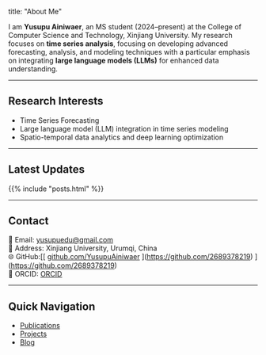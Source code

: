 
title: "About Me"


I am **Yusupu Ainiwaer**, an MS student (2024–present) at the College of Computer Science and Technology, Xinjiang University. My research focuses on **time series analysis**, focusing on developing advanced forecasting, analysis, and modeling techniques with a particular emphasis on integrating **large language models (LLMs)** for enhanced data understanding. 

---

## Research Interests
- Time Series Forecasting
-  Large language model (LLM) integration in time series modeling  
- Spatio-temporal data analytics and deep learning optimization    

---

## Latest Updates
{{% include "posts.html" %}}

---

## Contact
📧 Email: yusupuedu@gmail.com  
📍 Address: Xinjiang University, Urumqi, China   
🌐 GitHub:[[ [github.com/YusupuAiniwaer](https://github.com/YusupuAiniwaer) ](https://github.com/2689378219) ](https://github.com/2689378219)   
📄 ORCID: [ORCID](https://orcid.org/0009-0008-9134-260X)

---

## Quick Navigation
- [Publications](https://yusupu.github.io/publications)
- [Projects](https://yusupu.github.io/portfolio)
- [Blog](https://yusupu.github.io/blog)
